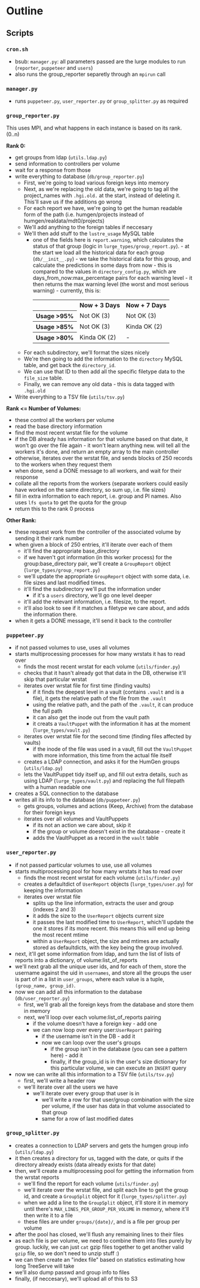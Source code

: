 # Outline

## Scripts

### `cron.sh`

- bsub: `manager.py`: all parameters passed are the lurge modules to run (`reporter`, `puppeteer` and `users`)
- also runs the group_reporter separetly through an `mpirun` call

### `manager.py`

- runs `puppeteer.py`, `user_reporter.py` or `group_splitter.py` as required

### `group_reporter.py`

This uses MPI, and what happens in each instance is based on its rank. (0..n)

**Rank 0:**
- get groups from ldap (`utils.ldap.py`)
- send information to controllers per volume
- wait for a response from those
- write everything to database (`db/group_reporter.py`)
    - First, we're going to load various foreign keys into memory
    - Next, as we're replacing the old data, we're going to tag all the project_names with `.hgi.old.` at the start, instead of deleting it. This'll save us if the additions go wrong
    - For each report we have, we're going to get the human readable form of the path (i.e. humgen/projects instead of humgen/realdata/mdt0/projects)
    - We'll add anything to the foreign tables if neccesary
    - We'll then add stuff to the `lustre_usage` MySQL table
        - one of the fields here is `report.warning`, which calculates the status of that group (logic in `lurge_types/group_report.py`).
                - at the start we load all the historical data for each group (`db/__init__.py`)
                - we take the historical data for this group, and calculate the predictions in some days from now
                - this is compared to the values in `directory_config.py`, which are days_from_now:max_percentage pairs for each warning level
                - it then returns the max warning level (the worst and most serious warning)
                - currently, this is:
                <table><tr><th></th><th>Now + 3 Days</th><th>Now + 7 Days</th></tr>
                <tr><th>Usage >95%</th><td>Not OK (3)</td><td>Not OK (3)</td></tr>
                <tr><th>Usage >85%</th><td>Not OK (3)</td><td>Kinda OK (2)</td></tr>
                <tr><th>Usage >80%</th><td> Kinda OK (2) </td><td> - </td></tr>
                </table>
    - For each subdirectory, we'll format the sizes nicely
    - We're then going to add the information to the `directory` MySQL table, and get back the `directory_id`.
    - We can use that ID to then add all the specific filetype data to the `file_size` table.
    - Finally, we can remove any old data - this is data tagged with `.hgi.old`
- Write everything to a TSV file (`utils/tsv.py`)

**Rank <= Number of Volumes:**
- these control all the workers per volume
- read the base directory information
- find the most recent wrstat file for the volume
- if the DB already has information for that volume based on that date, it won't go over the file again - it won't learn anything new. will tell all the workers it's done, and return an empty array to the main controller
- otherwise, iterates over the wrstat file, and sends blocks of 250 records to the workers when they request them
- when done, send a DONE message to all workers, and wait for their response
- collate all the reports from the workers (separate workers could easily have worked on the same directory, so sum up, i.e. file sizes)
- fill in extra information to each report, i.e. group and PI names. Also uses `lfs quota` to get the quota for the group
- return this to the rank 0 process

**Other Rank:**
- these request work from the controller of the associated volume by sending it their rank number
- when given a block of 250 entries, it'll iterate over each of them
    - it'll find the appropriate base_directory
    - if we haven't got information (in this worker process) for the group:base_directory pair, we'll create a `GroupReport` object (`lurge_types/group_report.py`)
    - we'll update the appropriate `GroupReport` object with some data, i.e. file sizes and last modified times.
    - it'll find the subdirectory we'll put the information under
        - if it's a `users` directory, we'll go one level deeper
    - it'll add the relevant information, i.e. filesize, to the report.
    - it'll also look to see if it matches a filetype we care about, and adds the information there.
- when it gets a DONE message, it'll send it back to the controller

### `puppeteer.py`

- if not passed volumes to use, uses all volumes
- starts multiprocessing processes for how many wrstats it has to read over
    - finds the most recent wrstat for each volume (`utils/finder.py`)
    - checks that it hasn't already got that data in the DB, otherwise it'll skip that particular wrstat
    - iterates over wrstat file for first time (finding vaults)
        - if it finds the deepest level in a vault (contains `.vault` and is a file), it gets the relative path of the file from the `.vault`
        - using the relative path, and the path of the `.vault`, it can produce the full path
        - it can also get the inode out from the vault path
        - it creats a `VaultPuppet` with the information it has at the moment (`lurge_types/vault.py`)
    - iterates over wrstat file for the second time (finding files affected by vaults)
        - if the inode of the file was used in a vault, fill out the `VaultPuppet` with more information, this time from the actual file itself
    - creates a LDAP connection, and asks it for the HumGen groups (`utils/ldap.py`)
    - lets the VaultPuppet tidy itself up, and fill out extra details, such as using LDAP (`lurge_types/vault.py`) and replacing the full filepath with a human readable one
- creates a SQL connection to the database
- writes all its info to the database (`db/puppeteer.py`)
    - gets groups, volumes and actions (Keep, Archive) from the database for their foreign keys
    - iterates over all volumes and VaultPuppets
        - if its not an action we care about, skip it
        - if the group or volume doesn't exist in the database - create it
        - adds the VaultPuppet as a record in the `vault` table

### `user_reporter.py`

- if not passed particular volumes to use, use all volumes
- starts multiprocessing pool for how many wrstats it has to read over
    - finds the most recent wrstat for each volume (`utils/finder.py`)
    - creates a defaultdict of `UserReport` objects (`lurge_types/user.py`) for keeping the information
    - iterates over wrstat file
        - splits up the line information, extracts the user and group (indexes 2 and 3)
        - it adds the size to the `UserReport` objects current size
        - it passes the last modified time to `UserReport`, which'll update the one it stores if its more recent. this means this will end up being the most recent mtime
        - within a `UserReport` object, the size and mtimes are actually stored as defaultdicts, with the key being the group involved.
- next, it'll get some information from ldap, and turn the list of lists of reports into a dictionary, of volume:list_of_reports
- we'll next grab all the unique user ids, and for each of them, store the username against the uid in `usernames`, and store all the groups the user is part of in a list in `user_groups`, where each value is a tuple, `(group_name, group_id)`.
- now we can add all this information to the database (`db/user_reporter.py`)
    - first, we'll grab all the foreign keys from the database and store them in memory
    - next, we'll loop over each volume:list_of_reports pairing
        - if the volume doesn't have a foreign key - add one
        - we can now loop over every user:`UserReport` pairing
            - if the username isn't in the DB - add it
            - now we can loop over the user's groups
                - if the group isn't in the database (you can see a pattern here) - add it
                - finally, if the group_id is in the user's size dictionary for this particular volume, we can execute an `INSERT` query
- now we can write all this information to a TSV file (`utils/tsv.py`)
    - first, we'll write a header row
    - we'll iterate over all the users we have
        - we'll iterate over every group that user is in
            - we'll write a row for that user/group combination with the size per volume, if the user has data in that volume associated to that group
            - same for a row of last modified dates

### `group_splitter.py`
- creates a connection to LDAP servers and gets the humgen group info (`utils/ldap.py`)
- it then creates a directory for us, tagged with the date, or quits if the directory already exists (data already exists for that date)
- then, we'll create a multiprocessing pool for getting the information from the wrstat reports
    - we'll find the report for each volume (`utils/finder.py`)
    - we'll iterate over the wrstat file, and split each line to get the group id, and create a `GroupSplit` object for it (`lurge_types/splitter.py`)
    - when we add a line to the `GroupSplit` object, it'll store it in memory until there's `MAX_LINES_PER_GROUP_PER_VOLUME` in memory, where it'll then write it to a file
    - these files are under `groups/{date}/`, and is a file per group per volume
- after the pool has closed, we'll flush any remaining lines to their files
- as each file is per volume, we need to combine them into files purely by group. luckily, we can just `cat` gzip files together to get another valid `gzip` file, so we don't need to unzip stuff :)
- we can then create an "index file" based on statistics estimating how long TreeServe will take
- we'll also dump passwd and group info to files
- finally, (if neccesary), we'll upload all of this to S3
